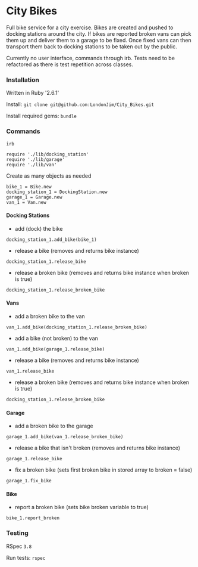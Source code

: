 # City Bikes

Full bike service for a city exercise. Bikes are created and pushed to docking stations around the city. If bikes are reported broken vans can pick them up and deliver them to a garage to be fixed. Once fixed vans can then transport them back to docking stations to be taken out by the public.

Currently no user interface, commands through irb. Tests need to be refactored as there is test repetition across classes.

### Installation

Written in Ruby '2.6.1'

Install: `git clone git@github.com:LondonJim/City_Bikes.git`

Install required gems: `bundle`

### Commands

`irb`

```
require './lib/docking_station'
require './lib/garage'
require './lib/van'
```

Create as many objects as needed

```
bike_1 = Bike.new
docking_station_1 = DockingStation.new
garage_1 = Garage.new
van_1 = Van.new
```

#### Docking Stations

- add (dock) the bike
```
docking_station_1.add_bike(bike_1)
```

- release a bike (removes and returns bike instance)
```
docking_station_1.release_bike
```

- release a broken bike (removes and returns bike instance when broken is true)
```
docking_station_1.release_broken_bike
```

#### Vans

- add a broken bike to the van
```
van_1.add_bike(docking_station_1.release_broken_bike)
```

- add a bike (not broken) to the van
```
van_1.add_bike(garage_1.release_bike)
```

- release a bike (removes and returns bike instance)
```
van_1.release_bike
```

- release a broken bike (removes and returns bike instance when broken is true)
```
docking_station_1.release_broken_bike
```

#### Garage

- add a broken bike to the garage
```
garage_1.add_bike(van_1.release_broken_bike)
```

- release a bike that isn't broken (removes and returns bike instance)
```
garage_1.release_bike
```

- fix a broken bike (sets first broken bike in stored array to broken = false)
```
garage_1.fix_bike
```

#### Bike

- report a broken bike (sets bike broken variable to true)
```
bike_1.report_broken
```


### Testing

RSpec `3.8`

Run tests: `rspec`
